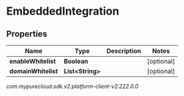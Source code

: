 # EmbeddedIntegration


## Properties

| Name | Type | Description | Notes |
| ------------ | ------------- | ------------- | ------------- |
| **enableWhitelist** | **Boolean** |  |  [optional] |
| **domainWhitelist** | **List&lt;String&gt;** |  |  [optional] |




_com.mypurecloud.sdk.v2:platform-client-v2:222.0.0_
